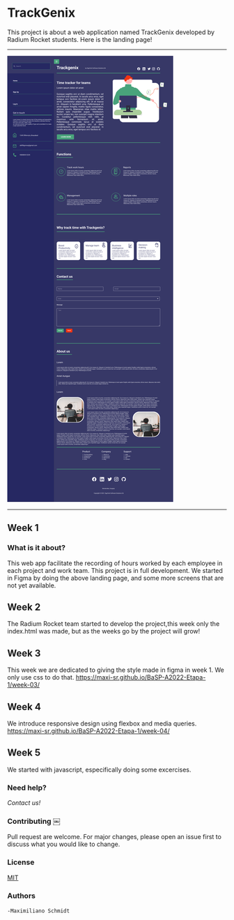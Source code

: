 # TrackGenix

This project is about a web application named TrackGenix developed by 
Radium Rocket students.
Here is the landing page!
______________________________________
![alt text](./week-02/img/Landing-Desktop-SideBar.png)
______________________________________
## Week 1

### What is it about?
This web app facilitate the recording of hours worked by each employee in each project and work team.
This project is in full development. We started in Figma by doing the above landing page, and some more screens that are not yet available.


## Week 2

The Radium Rocket team started to develop the project,this week only the index.html was made, but as the weeks go by the project will grow!


## Week 3

This week we are dedicated to giving the style made in figma in week 1.
We only use css to do that.
https://maxi-sr.github.io/BaSP-A2022-Etapa-1/week-03/

## Week 4

We introduce responsive design using flexbox and media queries.
https://maxi-sr.github.io/BaSP-A2022-Etapa-1/week-04/

## Week 5
We started with javascript, especifically doing some excercises.

### Need help?
*Contact us!*


### Contributing ￼

Pull request are welcome. For major changes, please open an issue first to discuss what you would like to change.

### License
[MIT](https://choosealicense.com/license/mit/)

### Authors
    -Maximiliano Schmidt
